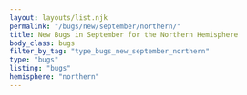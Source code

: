 ```yaml
---
layout: layouts/list.njk
permalink: "/bugs/new/september/northern/"
title: New Bugs in September for the Northern Hemisphere
body_class: bugs
filter_by_tag: "type_bugs_new_september_northern"
type: "bugs"
listing: "bugs"
hemisphere: "northern"
---
```

